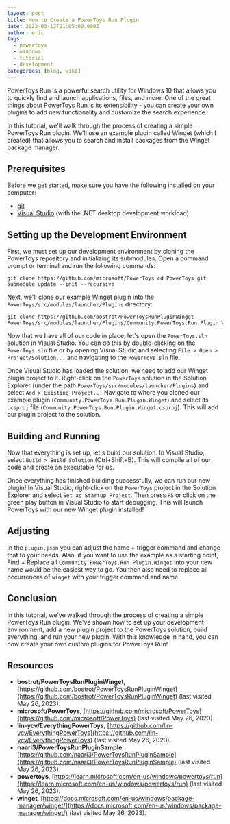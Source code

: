 ```yaml
---
layout: post
title: How to Create a PowerToys Run Plugin
date: 2023-03-12T21:05:00.000Z
author: eric
tags:
  - powertoys
  - windows
  - tutorial
  - development
categories: [blog, wiki]
---
```


PowerToys Run is a powerful search utility for Windows 10 that allows you to quickly find and launch applications, files, and more. One of the great things about PowerToys Run is its extensibility - you can create your own plugins to add new functionality and customize the search experience.

In this tutorial, we'll walk through the process of creating a simple PowerToys Run plugin. We'll use an example plugin called Winget (which I created) that allows you to search and install packages from the Winget package manager.

## Prerequisites

Before we get started, make sure you have the following installed on your computer:

- [git](https://git-scm.com/)
- [Visual Studio](https://visualstudio.microsoft.com/) (with the .NET desktop development workload)

## Setting up the Development Environment

First, we must set up our development environment by cloning the PowerToys repository and initializing its submodules. Open a command prompt or terminal and run the following commands:

    git clone https://github.com/microsoft/PowerToys cd PowerToys git submodule update --init --recursive

Next, we'll clone our example Winget plugin into the `PowerToys/src/modules/launcher/Plugins` directory:

    git clone https://github.com/bostrot/PowerToysRunPluginWinget PowerToys/src/modules/launcher/Plugins/Community.PowerToys.Run.Plugin.Winget

Now that we have all of our code in place, let's open the `PowerToys.sln` solution in Visual Studio. You can do this by double-clicking on the `PowerToys.sln` file or by opening Visual Studio and selecting `File > Open > Project/Solution...` and navigating to the `PowerToys.sln` file.

Once Visual Studio has loaded the solution, we need to add our Winget plugin project to it. Right-click on the `PowerToys` solution in the Solution Explorer (under the path `PowerToys/src/modules/launcher/Plugins`) and select `Add > Existing Project...` Navigate to where you cloned our example plugin (`Community.PowerToys.Run.Plugin.Winget`) and select its `.csproj` file (`Community.PowerToys.Run.Plugin.Winget.csproj`). This will add our plugin project to the solution.

## Building and Running

Now that everything is set up, let's build our solution. In Visual Studio, select `Build > Build Solution` (Ctrl+Shift+B). This will compile all of our code and create an executable for us.

Once everything has finished building successfully, we can run our new plugin! In Visual Studio, right-click on the `PowerToys` project in the Solution Explorer and select `Set as StartUp Project`. Then press `F5` or click on the green play button in Visual Studio to start debugging. This will launch PowerToys with our new Winget plugin installed!

## Adjusting

In the `plugin.json` you can adjust the name + trigger command and change that to your needs. Also, if you want to use the example as a starting point, Find + Replace all `Community.PowerToys.Run.Plugin.Winget` into your new name would be the easiest way to go. You then also need to replace all occurrences of `winget` with your trigger command and name.

## Conclusion

In this tutorial, we've walked through the process of creating a simple PowerToys Run plugin. We've shown how to set up your development environment, add a new plugin project to the PowerToys solution, build everything, and run your new plugin. With this knowledge in hand, you can now create your own custom plugins for PowerToys Run!

## Resources

- **bostrot/PowerToysRunPluginWinget**, [https://github.com/bostrot/PowerToysRunPluginWinget](https://github.com/bostrot/PowerToysRunPluginWinget) (last visited May 26, 2023).
- **microsoft/PowerToys**, [https://github.com/microsoft/PowerToys](https://github.com/microsoft/PowerToys) (last visited May 26, 2023).
- **lin-ycv/EverythingPowerToys**, [https://github.com/lin-ycv/EverythingPowerToys](https://github.com/lin-ycv/EverythingPowerToys) (last visited May 26, 2023).
- **naari3/PowerToysRunPluginSample**, [https://github.com/naari3/PowerToysRunPluginSample](https://github.com/naari3/PowerToysRunPluginSample) (last visited May 26, 2023).
- **powertoys**, [https://learn.microsoft.com/en-us/windows/powertoys/run](https://learn.microsoft.com/en-us/windows/powertoys/run) (last visited May 26, 2023).
- **winget**, [https://docs.microsoft.com/en-us/windows/package-manager/winget/](https://docs.microsoft.com/en-us/windows/package-manager/winget/) (last visited May 26, 2023).
